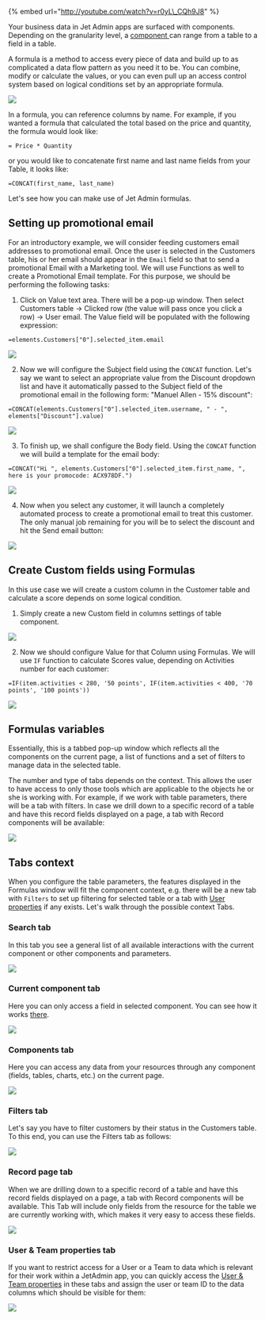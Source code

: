 {% embed url="http://youtube.com/watch?v=r0yL\_CQh9J8" %}

Your business data in Jet Admin apps are surfaced with components. Depending on the granularity level, a [component ](user-guide/components)can range from a table to a field in a table.

A formula is a method to access every piece of data and build up to as complicated a data flow pattern as you need it to be. You can combine, modify or calculate the values, or you can even pull up an access control system based on logical conditions set by an appropriate formula.

![](https://gblobscdn.gitbook.com/assets%2F-LQ08RFAKZvFADEiXKFy%2F-MODDA8j1TWiZsvRrB8E%2F-MODDbPNeSKLsJPWNVRa%2FGIF166.gif?alt=media&token=f52ee8a8-9c22-45e3-9bbf-731c3267f0b6)

In a formula, you can reference columns by name. For example, if you wanted a formula that calculated the total based on the price and quantity, the formula would look like:

```text
= Price * Quantity
```

or you would like to concatenate first name and last name fields from your Table, it looks like:

```text
=CONCAT(first_name, last_name)
```

Let's see how you can make use of Jet Admin formulas.

## Setting up promotional email

For an introductory example, we will consider feeding customers email addresses to promotional email. Once the user is selected in the Customers table, his or her email should appear in the `Email` field so that to send a promotional Email with a Marketing tool. We will use Functions as well to create a Promotional Email template. For this purpose, we should be performing the following tasks:

1. Click on Value text area. There will be a pop-up window. Then select Customers table  -&gt; Clicked row \(the value will pass once you click a row\) -&gt; User email. The Value field will be populated with the following expression:

`=elements.Customers["0"].selected_item.email`

![](https://gblobscdn.gitbook.com/assets%2F-LQ08RFAKZvFADEiXKFy%2F-MODDemdXxFZwSXptBAJ%2F-MODIbeUVxQGBN-ltIjv%2FGIF167.gif?alt=media&token=0bc88ffd-b525-4b0a-a58b-cf4fc3d4b273)

2. Now we will configure the Subject field using the `CONCAT` function. Let's say we want to select an appropriate value from the Discount dropdown list and have it automatically passed to the Subject field of the promotional email in the following form: "Manuel Allen - 15% discount":

`=CONCAT(elements.Customers["0"].selected_item.username, " - ", elements["Discount"].value)`

![](https://gblobscdn.gitbook.com/assets%2F-LQ08RFAKZvFADEiXKFy%2F-MODDemdXxFZwSXptBAJ%2F-MODK7y0YDeMnFpSrkzr%2FGIF168.gif?alt=media&token=5de74b90-82c8-4dfe-9021-7ee2309e75ca)

3. To finish up, we shall configure the Body field. Using the `CONCAT` function we will build a template for the email body:

`=CONCAT("Hi ", elements.Customers["0"].selected_item.first_name, ", here is your promocode: ACX978DF.")`

![](https://gblobscdn.gitbook.com/assets%2F-LQ08RFAKZvFADEiXKFy%2F-MODDemdXxFZwSXptBAJ%2F-MODMGbczh1QjuUrCIe1%2FGIF169.gif?alt=media&token=2dbf6332-aba4-471b-baf7-202ef5795c88)

4. Now when you select any customer, it will launch a completely automated process to create a promotional email to treat this customer. The only manual job remaining for you will be to select the discount and hit the Send email button:

![](https://gblobscdn.gitbook.com/assets%2F-LQ08RFAKZvFADEiXKFy%2F-MODDemdXxFZwSXptBAJ%2F-MODNhRBNGsF0gYv2S1Q%2FGIF170.gif?alt=media&token=2c7d860d-41c0-4cdd-965f-51e95efe00e1)

## Create Custom fields using Formulas

In this use case we will create a custom column in the Customer table and calculate a score depends on some logical condition.

1. Simply create a new Custom field in columns settings of table component. 

![](https://gblobscdn.gitbook.com/assets%2F-LQ08RFAKZvFADEiXKFy%2F-MODNlhlFupu4_HbwhSA%2F-MODPoIp9aQmn450_Xrl%2FGIF171.gif?alt=media&token=6adcce6a-13cd-4fd9-835b-b19380ab6dae)

2. Now we should configure Value for that Column using Formulas. We will use `IF` function to calculate Scores value, depending on Activities number for each customer:

`=IF(item.activities < 280, '50 points', IF(item.activities < 400, '70 points', '100 points'))`

![](https://gblobscdn.gitbook.com/assets%2F-LQ08RFAKZvFADEiXKFy%2F-MODNlhlFupu4_HbwhSA%2F-MODVQhe_9CDCC2-UFwo%2FGIF172.gif?alt=media&token=4ffa2953-7591-48f3-9dcf-f7fbd156a5cf)

## Formulas variables

Essentially, this is a tabbed pop-up window which reflects all the components on the current page, a list of functions and a set of filters to manage data in the selected table. 

The number and type of tabs depends on the context. This allows the user to have access to only those tools which are applicable to the objects he or she is working with. For example, if we work with table parameters, there will be a tab with filters. In case we drill down to a specific record of a table and have this record fields displayed on a page, a tab with Record components will be available:

![](https://gblobscdn.gitbook.com/assets%2F-LQ08RFAKZvFADEiXKFy%2F-MODDA8j1TWiZsvRrB8E%2F-MODDbPNeSKLsJPWNVRa%2FGIF166.gif?alt=media&token=f52ee8a8-9c22-45e3-9bbf-731c3267f0b6)

## Tabs context

When you configure the table parameters, the features displayed in the Formulas window will fit the component context, e.g. there will be a new tab with `Filters` to set up filtering for selected table or a tab with [User properties](user-guide/collaboration/user-and-team-properties) if any exists. Let's walk through the possible context Tabs.

### Search tab

In this tab you see a general list of all available interactions with the current component or other components and parameters. 

![](https://gblobscdn.gitbook.com/assets%2F-LQ08RFAKZvFADEiXKFy%2F-MOFacj7paUZICmfE7hc%2F-MOFw9R3qCCdUG9pRAix%2FGIF174.gif?alt=media&token=a3a71665-d112-419c-8996-85217de2c998)

### Current component tab

Here you can only access a field in selected component. You can see how it works [there](user-guide/data/formulas#create-custom-fields-using-formulas).

![](https://gblobscdn.gitbook.com/assets%2F-LQ08RFAKZvFADEiXKFy%2F-MOFacj7paUZICmfE7hc%2F-MOFyoXmN8N24paH4UNI%2FGIF175.gif?alt=media&token=af89cca2-eb49-44d5-b6a1-4c49e694d679)

### Components tab

Here you can access any data from your resources through any component \(fields, tables, charts, etc.\) on the current page.

![](https://gblobscdn.gitbook.com/assets%2F-LQ08RFAKZvFADEiXKFy%2F-MOG3Nw5Pu_ENYhhOQ40%2F-MOG9V54_BzdURCN18In%2FGIF176.gif?alt=media&token=0b02c641-cbf3-499b-8d76-b6194c88e9c7)

### Filters tab

Let's say you have to filter customers by their status in the Customers table. To this end, you can use the Filters tab as follows:

![](https://gblobscdn.gitbook.com/assets%2F-LQ08RFAKZvFADEiXKFy%2F-MOFacj7paUZICmfE7hc%2F-MOFuvjsGtdxcr3MslTV%2FGIF173.gif?alt=media&token=26c2a7db-c337-41c5-97e3-a4d6345117b4)

### Record page tab

When we are drilling down to a specific record of a table and have this record fields displayed on a page, a tab with Record components will be available. This Tab will include only fields from the resource for the table we are currently working with, which makes it very easy to access these fields.

![](https://gblobscdn.gitbook.com/assets%2F-LQ08RFAKZvFADEiXKFy%2F-MOVKue2NhdPe-OHbRYz%2F-MOVQ0TGLRfoaosXlcgH%2FGIF177.gif?alt=media&token=0ff28306-f9e2-4ee8-a51f-b4ebe00f36f8)

### User & Team properties tab

If you want to restrict access for a User or a Team to data which is relevant for their work within a JetAdmin app, you can quickly access the [User & Team properties](user-guide/collaboration/user-and-team-properties) in these tabs and assign the user or team ID to the data columns which should be visible for them: 

![](https://gblobscdn.gitbook.com/assets%2F-LQ08RFAKZvFADEiXKFy%2F-MOVaW2CUsjSHqCt1ZkP%2F-MOVmOM4_j_biunzLVY6%2FGIF178.gif?alt=media&token=00e6c963-ceff-4824-9633-fd3cba548044)

